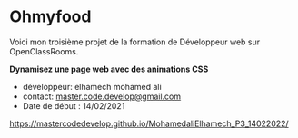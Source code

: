 # Ohmyfood

Voici mon troisième projet de la formation de Développeur web sur OpenClassRooms.

**Dynamisez une page web avec des animations CSS**
- développeur: elhamech mohamed ali
- contact: master.code.develop@gmail.com
- Date de début : 14/02/2021


https://mastercodedevelop.github.io/MohamedaliElhamech_P3_14022022/
